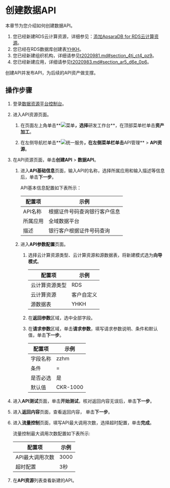 # 创建数据API

本章节为您介绍如何创建数据API。

1.  您已经新建RDS云计算资源，详细参见：[添加ApsaraDB for RDS云计算资源](/cn.zh-CN/最佳实践/准备工作/新建云计算资源.md)。
2.  您已经在RDS数据库创建表[YHKH](/cn.zh-CN/最佳实践/准备工作/准备数据.md)。
3.  您已经新建组织机构，详细请参见[t2020981.md\#section\_4tj\_ct4\_pz9]()。
4.  您已经新建应用，详细请参见[t2020983.md\#section\_ar5\_d6e\_0p6]()。

创建API并发布API，为后续的API资产做支撑。

## 操作步骤

1.  登录[数据资源平台控制台](https://dataq.console.aliyun.com)。

2.  进入API资源页面。

    1.  在页面左上角单击**![菜单](https://static-aliyun-doc.oss-accelerate.aliyuncs.com/assets/img/zh-CN/6504337061/p188771.png)**，选择**研发工作台**，在顶部菜单栏单击**资产加工**。

    2.  在左侧导航栏单击**![统一服务](https://static-aliyun-doc.oss-accelerate.aliyuncs.com/assets/img/zh-CN/7688060161/p208222.png)**，在左侧菜单栏单击**API管理** \> **API资源**。

3.  在API资源页面，单击**创建API** \> **数据API**。

    1.  进入**API基础信息**页面，输入API的名称，选择所属应用和输入描述等信息后，单击**下一步**。

        API基本信息配置如下表所示：

        |配置项|示例|
        |---|--|
        |API名称|根据证件号码查询银行客户信息|
        |所属应用|全域数据平台|
        |描述|银行客户根据证件号码查询|

    2.  进入**API参数配置**页面。

        1.  选择云计算资源类型、云计算资源和源数据表，将新建模式选为**向导模式**。

            |配置项|示例|
            |---|--|
            |云计算资源类型|RDS|
            |云计算资源|客户自定义|
            |源数据表|YHKH|

        2.  在**返回参数**区域，选中全部字段。
        3.  在**请求参数**区域，单击**请求参数**，填写请求参数说明、条件和默认值，单击**下一步**。

            |配置项|示例|
            |---|--|
            |字段名称|zzhm|
            |条件|=|
            |是否必选|是|
            |默认值|CKR-1000|

4.  进入**API测试**页面，单击**开始测试**，核对返回内容无误后，单击**下一步**。

5.  进入**返回内容**页面，查看返回内容， 单击**下一步**。

6.  进入**流量控制**页面，填写API最大调用次数，选择超时配置，单击**完成**。

    流量控制最大调用次数配置如下表所示:

    |配置项|示例|
    |---|--|
    |API最大调用次数|3000|
    |超时配置|3秒|

7.  在**API资源**列表查看新建的API。


